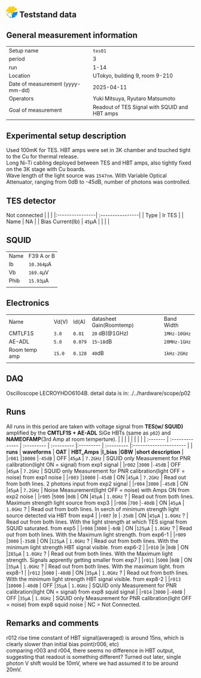 ## <img src="./../logo/utokyo_logo.png" alt="logo" width="30"/> Teststand data 

<style>
@media (prefers-color-scheme: dark) {
  .logo-inline {
    content: url("./../logo/utokyo_logo.png");
  }
}
</style>

## General measurement information
| | |
|:----------------| :----------------|
| Setup name | `tes01`|
| period | 3 | 
| run | 1-14 | 
| Location | UTokyo, building 9,  room 9-210 |
| Date of measurement (yyyy-mm-dd) | 2025-04-11 | 
| Operators | Yuki Mitsuya, Ryutaro Matsumoto | 
| Goal of measurement | Readout of TES Signal with SQUID and HBT amps |
| | |

## Experimental setup description
Used 100mK for TES. HBT amps were set in 3K chamber and touched tight to the Cu for thermal release.<br>
Long Ni-Ti cabling deployed between TES and HBT amps, also tightly fixed on the 3K stage with Cu boards.<br>
Wave length of the light source was `1547nm`. With Variable Optical Attenuator, ranging from 0dB to -45dB, number of photons was controlled.  

## TES detector
Not connected
| | |
|:----------------| :----------------|
| Type | Ir TES | 
| Name | NA | 
| Bias Current(Ib) | `45`µA | 
| | |
## SQUID
| | |
|:----------------| :----------------|
| Name | F39 A or B | 
| Ib | `10.364`µA | 
| Vb | `169.4`µV | 
| Phib | `15.93`µA | 
| | |
## Electronics
| |||||
|:----------------| :----------------| :----| :----| :----|
|Name| Vd(V) |Id(A)| datasheet Gain(Roomtemp) | Band Width| 
|CMTLF1S|`3.0`| `0.01`| `20` dB(@1GHz) |`1MHz-10GHz` |
|AE-ADL | `5.0` |`0.079`| `15~18`dB |`20MHz-1GHz`  |
|Room temp amp | `15.0` | `0.128` |`40`dB|`1kHz-2GHz` |
||||||

## DAQ
Oscilloscope LECROYHDO6104B.
detail data is in: ./../hardware/scope/p02

## Runs
All runs in this period are taken with voltage signal from **TES(w/ SQUID)** amplified by the **CMTLF1S + AE-ADL** SiGe HBTs (same as `p02`) and **NAMEOFAMP**(3rd Amp at room temperture).
|          |                 |            |              |           |            |                          |
| :------- | :-------------- | :--------- | :---------   |:--------- | :--------- |:----------------------   |
| **runs** | **waveforms** | **OAT**    | **HBT_Amps** |**I_bias** |**GBW**     |**short description**     |
|`r001`    |`10000`          |`-45dB`     | OFF          |`45µA`     | `7.2GHz`   | SQUID only Measurement for PNR calibration(light ON = signal)     from exp1 signal                    |
|`r002`    |`3000`           |`-45dB`     | OFF          |`45µA`     | `7.2GHz`   | SQUID only Measurement for PNR calibration(light OFF = noise)      from exp1 noise                   |
|`r003`    |`10000`          |`-45dB`     | ON           |`45µA`     | `7.2GHz`   |  Read out from both lines. 2 photons input      from exp2 signal                   |
|`r004`    |`3000`           |`-45dB`     | ON           |`45µA`     | `7.2GHz`   | Noise Measurement(light OFF = noise) with Amps ON      from exp2 noise                   |
|`r005`    |`5000`           |`0dB`       | ON           |`45µA`     | `1.0GHz` ? | Read out from both lines. Maximum strength light source     from exp3                    |
|`r006`    |`700`           |`-40dB`     | ON           |`45µA`     | `1.0GHz` ? | Read out from both lines. In serch of minimum strength light source detected via HBT    from exp4                    |
|`r007`    |`0`           |`-35dB`     | ON           |`45µA`     | `1.0GHz` ? | Read out from both lines. With the light strength at which TES signal from SQUID saturated.      from exp5                    |
|`r008`    |`3000`           |`-0dB`      | ON           |`125µA`     | `1.0GHz` ? | Read out from both lines. With the Maximum light strength.      from exp6-1                    |
|`r009`    |`3000`           |`-35dB`     | ON           |`125µA`     | `1.0GHz` ? | Read out from both lines. With the minimum light strength HBT signal visible.      from exp6-2                    |
|`r010`    |`0`              |`0dB`       | ON           |`285µA`     | `1.0GHz` ? | Read out from both lines. With the Maximum light strength. Signals apprently getting smaller     from exp7               |
|`r011`    |`5000`           |`0dB`       | ON           |`35µA`     | `1.0GHz` ? | Read out from both lines. With the maximum light.     from exp8-1                    |
|`r012`    |`5000`           |`-40dB`      | ON           |`35µA`     | `1.0GHz` ? | Read out from both lines. With the minimum light strength HBT signal visible.     from exp8-2                   |
|`r013`    |`10000`          |`-40dB`     | OFF          |`35µA`     | `1.0GHz`   | SQUID only Measurement for PNR calibration(light ON = signal)     from exp8 squid signal                    |
|`r014`    |`3000`           |`-40dB`     | OFF          |`35µA`     | `1.0GHz`   | SQUID only Measurement for PNR calibration(light OFF = noise)      from exp8 squid noise                   |
NC = Not Connected.
## Remarks and comments
r012 rise time constant of HBT signal(averaged) is around 15ns, which is clearly slower than initial bias point(r006, etc)<br>
comparing r003 and r004, there seems no difference in HBT output, suggesting that readout is something different?
Turned out later, single photon V shift would be 10mV, where we had assumed it to be around 20mV.

